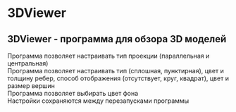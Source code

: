 # 3DViewer

## 3DViewer - программа для обзора 3D моделей

Программа позволяет настраивать тип проекции (параллельная и центральная) \
Программа позволяет настраивать тип (сплошная, пунктирная), цвет и толщину ребер, способ отображения (отсутствует, круг, квадрат), цвет и размер вершин \
Программа позволяет выбирать цвет фона \
Настройки сохраняются между перезапусками программы
